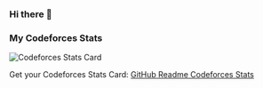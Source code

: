 ### Hi there 👋

### My Codeforces Stats

![Codeforces Stats Card](https://codeforces-stats-api.herokuapp.com/stats?username=NegodinaArina&theme=1)

Get your Codeforces Stats Card: [GitHub Readme Codeforces Stats](https://github.com/wweverma1/github-readme-codeforces-stats)


<!--
**negodinaarina/negodinaarina** is a ✨ _special_ ✨ repository because its `README.md` (this file) appears on your GitHub profile.

Here are some ideas to get you started:

- 🔭 I’m currently working on ...
- 🌱 I’m currently learning ...
- 👯 I’m looking to collaborate on ...
- 🤔 I’m looking for help with ...
- 💬 Ask me about ...
- 📫 How to reach me: ...
- 😄 Pronouns: ...
- ⚡ Fun fact: ...
-->
